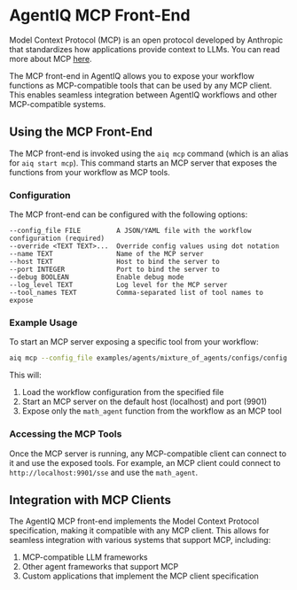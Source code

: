 <!--
SPDX-FileCopyrightText: Copyright (c) 2025, NVIDIA CORPORATION & AFFILIATES. All rights reserved.
SPDX-License-Identifier: Apache-2.0

Licensed under the Apache License, Version 2.0 (the "License");
you may not use this file except in compliance with the License.
You may obtain a copy of the License at

http://www.apache.org/licenses/LICENSE-2.0

Unless required by applicable law or agreed to in writing, software
distributed under the License is distributed on an "AS IS" BASIS,
WITHOUT WARRANTIES OR CONDITIONS OF ANY KIND, either express or implied.
See the License for the specific language governing permissions and
limitations under the License.
-->

# AgentIQ MCP Front-End

Model Context Protocol (MCP) is an open protocol developed by Anthropic that standardizes how applications provide context to LLMs. You can read more about MCP [here](https://modelcontextprotocol.io/introduction). 

The MCP front-end in AgentIQ allows you to expose your workflow functions as MCP-compatible tools that can be used by any MCP client. This enables seamless integration between AgentIQ workflows and other MCP-compatible systems.

## Using the MCP Front-End

The MCP front-end is invoked using the `aiq mcp` command (which is an alias for `aiq start mcp`). This command starts an MCP server that exposes the functions from your workflow as MCP tools.

### Configuration

The MCP front-end can be configured with the following options:

```
--config_file FILE         A JSON/YAML file with the workflow configuration (required)
--override <TEXT TEXT>...  Override config values using dot notation
--name TEXT                Name of the MCP server
--host TEXT                Host to bind the server to
--port INTEGER             Port to bind the server to
--debug BOOLEAN            Enable debug mode
--log_level TEXT           Log level for the MCP server
--tool_names TEXT          Comma-separated list of tool names to expose
```

### Example Usage

To start an MCP server exposing a specific tool from your workflow:

```bash
aiq mcp --config_file examples/agents/mixture_of_agents/configs/config.yml --tool_names math_agent
```

This will:
1. Load the workflow configuration from the specified file
2. Start an MCP server on the default host (localhost) and port (9901)
3. Expose only the `math_agent` function from the workflow as an MCP tool

### Accessing the MCP Tools

Once the MCP server is running, any MCP-compatible client can connect to it and use the exposed tools. For example, an MCP client could connect to `http://localhost:9901/sse` and use the `math_agent`.

## Integration with MCP Clients

The AgentIQ MCP front-end implements the Model Context Protocol specification, making it compatible with any MCP client. This allows for seamless integration with various systems that support MCP, including:

1. MCP-compatible LLM frameworks
2. Other agent frameworks that support MCP
3. Custom applications that implement the MCP client specification
